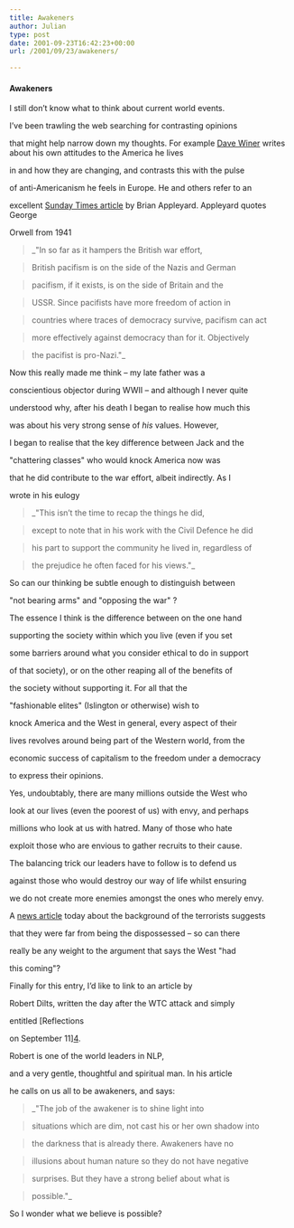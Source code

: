```yaml
---
title: Awakeners
author: Julian
type: post
date: 2001-09-23T16:42:23+00:00
url: /2001/09/23/awakeners/

---
```

#### Awakeners

I still don&#8217;t know what to think about current world events.
  
I&#8217;ve been trawling the web searching for contrasting opinions
  
that might help narrow down my thoughts. For example [Dave Winer][1] writes about his own attitudes to the America he lives
  
in and how they are changing, and contrasts this with the pulse
  
of anti-Americanism he feels in Europe. He and others refer to an
  
excellent [Sunday Times article][2] by Brian Appleyard. Appleyard quotes George
  
Orwell from 1941 

> _"In so far as it hampers the British war effort,
      
> British pacifism is on the side of the Nazis and German
      
> pacifism, if it exists, is on the side of Britain and the
      
> USSR. Since pacifists have more freedom of action in
      
> countries where traces of democracy survive, pacifism can act
      
> more effectively against democracy than for it. Objectively
      
> the pacifist is pro-Nazi."_ 

Now this really made me think &#8211; my late father was a
  
conscientious objector during WWII &#8211; and although I never quite
  
understood why, after his death I began to realise how much this
  
was about his very strong sense of _his_ values. However,
  
I began to realise that the key difference between Jack and the
  
"chattering classes" who would knock America now was
  
that he did contribute to the war effort, albeit indirectly. As I
  
wrote in his eulogy 

> _"This isn&#8217;t the time to recap the things he did,
      
> except to note that in his work with the Civil Defence he did
      
> his part to support the community he lived in, regardless of
      
> the prejudice he often faced for his views."_ 

So can our thinking be subtle enough to distinguish between
  
"not bearing arms" and "opposing the war" ?

The essence I think is the difference between on the one hand
  
supporting the society within which you live (even if you set
  
some barriers around what you consider ethical to do in support
  
of that society), or on the other reaping all of the benefits of
  
the society without supporting it. For all that the
  
"fashionable elites" (Islington or otherwise) wish to
  
knock America and the West in general, every aspect of their
  
lives revolves around being part of the Western world, from the
  
economic success of capitalism to the freedom under a democracy
  
to express their opinions.

Yes, undoubtably, there are many millions outside the West who
  
look at our lives (even the poorest of us) with envy, and perhaps
  
millions who look at us with hatred. Many of those who hate
  
exploit those who are envious to gather recruits to their cause.
  
The balancing trick our leaders have to follow is to defend us
  
against those who would destroy our way of life whilst ensuring
  
we do not create more enemies amongst the ones who merely envy.

A [news article][3] today about the background of the terrorists suggests
  
that they were far from being the dispossessed &#8211; so can there
  
really be any weight to the argument that says the West "had
  
this coming"?

Finally for this entry, I&#8217;d like to link to an article by
  
Robert Dilts, written the day after the WTC attack and simply
  
entitled [Reflections
  
on September 11][4].
  
Robert is one of the world leaders in NLP,
  
and a very gentle, thoughtful and spiritual man. In his article
  
he calls on us all to be awakeners, and says: 

> _"The job of the awakener is to shine light into
      
> situations which are dim, not cast his or her own shadow into
      
> the darkness that is already there. Awakeners have no
      
> illusions about human nature so they do not have negative
      
> surprises. But they have a strong belief about what is
      
> possible."_ 

So I wonder what we believe is possible?

 [1]: http://scriptingnews.userland.com/backissues/2001/09/22
 [2]: http://www.sunday-times.co.uk/news/pages/sti/2001/09/23/stiusausa01024.html
 [3]: http://news.bbc.co.uk/hi/english/world/middle_east/newsid_1557000/1557828.stm
 [4]: http://www.nlpu.com/Sept_11.html
